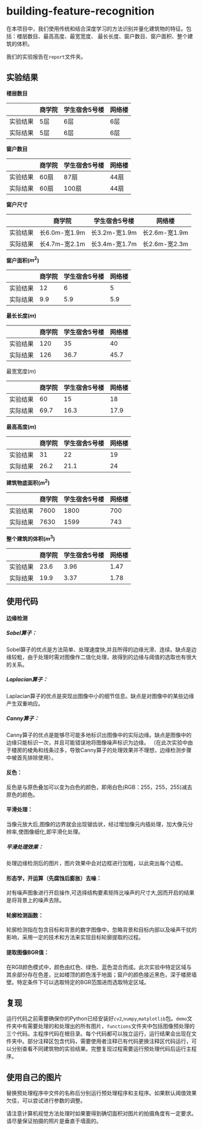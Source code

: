 # building-feature-recognition

在本项目中，我们使用传统和结合深度学习的方法识别并量化建筑物的特征。包括：楼层数目、最高高度、最宽宽度、 最长长度、窗户数目、窗户面积、整个建筑的体积。

我们的实验报告在`report`文件夹。

## 实验结果

**楼层数目**

|          | 商学院 | 学生宿舍5号楼 | 网络楼 |
| -------- | ------ | ------------- | ------ |
| 实验结果 | 5层    | 6层           | 6层    |
| 实际结果 | 5层    | 6层           | 6层    |

**窗户数目**

|          | 商学院 | 学生宿舍5号楼 | 网络楼 |
| -------- | ------ | ------------- | ------ |
| 实验结果 | 60扇   | 87扇          | 44扇   |
| 实际结果 | 60扇   | 100扇         | 44扇   |

**窗户尺寸**

|          | 商学院        | 学生宿舍5号楼 | 网络楼        |
| -------- | ------------- | ------------- | ------------- |
| 实验结果 | 长6.0m-宽1.9m | 长3.2m-宽1.9m | 长2.6m-宽1.9m |
| 实际结果 | 长4.7m-宽2.1m | 长3.4m-宽1.7m | 长2.6m-宽2.3m |

**窗户面积($m^2$)**

|          | 商学院 | 学生宿舍5号楼 | 网络楼 |
| -------- | ------ | ------------- | ------ |
| 实验结果 | 12     | 6             | 5      |
| 实际结果 | 9.9    | 5.9           | 5.9    |

**最长长度($m$)**

|          | 商学院 | 学生宿舍5号楼 | 网络楼 |
| -------- | ------ | ------------- | ------ |
| 实验结果 | 120    | 35            | 40     |
| 实际结果 | 126    | 36.7          | 45.7   |

最宽宽度($m$)

|          | 商学院 | 学生宿舍5号楼 | 网络楼 |
| -------- | ------ | ------------- | ------ |
| 实验结果 | 60     | 15            | 18     |
| 实际结果 | 69.7   | 16.3          | 17.9   |

**最高高度($m$)**

|          | 商学院 | 学生宿舍5号楼 | 网络楼 |
| -------- | ------ | ------------- | ------ |
| 实验结果 | 31     | 22            | 19     |
| 实际结果 | 26.2   | 21.1          | 24     |

**建筑物底面积($m^2$)**

|          | 商学院 | 学生宿舍5号楼 | 网络楼 |
| -------- | ------ | ------------- | ------ |
| 实验结果 | 7600   | 1800          | 700    |
| 实际结果 | 7630   | 1599          | 743    |

**整个建筑的体积($m^3$)**

|          | 商学院 | 学生宿舍5号楼 | 网络楼 |
| -------- | ------ | ------------- | ------ |
| 实验结果 | 23.6   | 3.96          | 1.47   |
| 实际结果 | 19.9   | 3.37          | 1.78   |

## 使用代码
#### 边缘检测

##### Sobel算子： 

Sobel算子的优点是方法简单、处理速度快,并且所得的边缘光滑、连续。缺点是边缘较粗，由于处理时需对图像作二值化处理，故得到的边缘与阈值的选取也有很大的关系。 

##### Laplacian算子： 

Laplacian算子的优点是突现出图像中小的细节信息。缺点是对图像中的某些边缘产生双重响应。 

##### Canny算子：  

Canny算子的优点是能够尽可能多地标识出图像中的实际边缘。缺点是图像中的边缘只能标识一次，并且可能错误地将图像噪声标识为边缘。 （在此次实验中由于楼房的棱角和线条过多，导致Canny算子的处理效果并不理想，边缘检测步骤中被首先排除使用）。  

#### 反色：  

反色是与原色叠加可以变为白色的颜色，即用白色(RGB：255，255，255)减去原色的颜色。    

#### 平滑处理：  
当像元放大后,图像的边界就会出现锯齿状，经过增加像元内插处理，加大像元分辨率,使图像细化,即平滑化处理。  

##### 平滑处理效果：  
处理边缘检测后的图片，图片效果中会对边框进行加粗，以此突出每个边框。  

#### 形态学，开运算（先腐蚀后膨胀）去噪：  
对有噪声图象进行开启操作,可选择结构要素矩阵比噪声的尺寸大,因而开启的结果是将背景上的噪声去除。  

#### 轮廓检测函数：  
轮廓检测指在包含目标和背景的数字图像中，忽略背景和目标内部以及噪声干扰的影响，采用一定的技术和方法来实现目标轮廓提取的过程。    

#### 提取图像BGR值：  
在RGB颜色模式中，颜色由红色、绿色、蓝色混合而成。此次实验中特定区域与其余部分存在色差，比如楼顶的颜色浅于地面；窗户的颜色接近黑色，深于楼房墙壁。特定条件下可以选取特定的BGR范围进而选取特定区域。

## 复现

运行代码之前需要确保你的Python已经安装好`cv2`,`numpy`,`matplotlib`包。`demo`文件夹中有需要处理的和处理出的所有图片，`functions`文件夹中包括图像预处理的三个代码。主程序代码在根目录。每个代码都可以独立运行，运行结果会出现在文件夹中。部分注释区包含代码，需要使用者注释已有代码更换注释区代码运行，可以分别查看不同建筑物的实验结果。完整复现过程需要运行预处理代码后运行主程序。  

## 使用自己的图片

替换预处理程序中文件的名称后分别运行预处理程序和主程序。如果默认阈值效果欠佳，可以尝试进行参数的调整。

请注意计算机视觉方法处理时如果要得到确切面积对图片的拍摄角度有一定要求。请尽量保证拍摄的照片是垂直于墙面的。